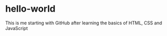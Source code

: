# hello-world
This is me starting with GitHub after learning the basics of HTML, CSS and JavaScript
